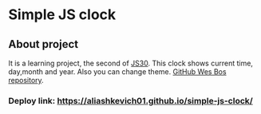 # Simple JS clock
## About project
It is a learning project, the second of [JS30](https://javascript30.com/).
This clock shows current time, day,month and year. Also you can change theme.
[GitHub Wes Bos repository](https://github.com/wesbos/JavaScript30).
### Deploy link: https://aliashkevich01.github.io/simple-js-clock/
